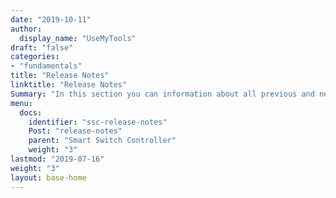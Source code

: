 ```yaml
---
date: "2019-10-11"
author:
  display_name: "UseMyTools"
draft: "false"
categories:
- "fundamentals"
title: "Release Notes"
linktitle: "Release Notes"
Summary: "In this section you can information about all previous and new releases of Smart Switch Controller"
menu:
  docs:
    identifier: "ssc-release-notes"
    Post: "release-notes"
    parent: "Smart Switch Controller"
    weight: "3"
lastmod: "2019-07-16"
weight: "3"
layout: base-home
---
```

